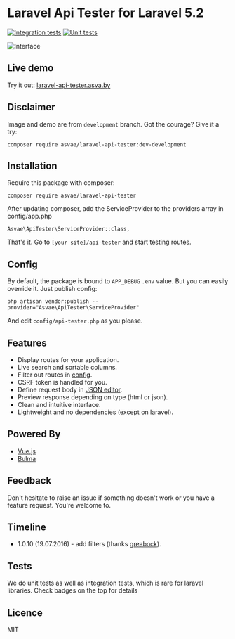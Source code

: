 # Laravel Api Tester for Laravel 5.2

[![Integration tests](https://travis-ci.org/asvae/laravel-spa-boilerplate.svg)](https://travis-ci.org/asvae/laravel-spa-boilerplate)
[![Unit tests](https://travis-ci.org/asvae/laravel-api-tester.svg)](https://travis-ci.org/asvae/laravel-api-tester)

![Interface](http://i.imgur.com/H7fkU3r.png) 

## Live demo
Try it out: [laravel-api-tester.asva.by](http://laravel-api-tester.asva.by/)

## Disclaimer

Image and demo are from `development` branch. Got the courage? Give it a try:
```
composer require asvae/laravel-api-tester:dev-development
```

## Installation

Require this package with composer:

```
composer require asvae/laravel-api-tester
```

After updating composer, add the ServiceProvider to the providers array in config/app.php

```
Asvae\ApiTester\ServiceProvider::class,
```

That's it. Go to `[your site]/api-tester` and start testing routes. 

## Config

By default, the package is bound to `APP_DEBUG` `.env` value. But you can easily override it. Just publish config:

```
php artisan vendor:publish --provider="Asvae\ApiTester\ServiceProvider"
```

And edit `config/api-tester.php` as you please.

## Features
* Display routes for your application.
* Live search and sortable columns.
* Filter out routes in [config](config/api-tester.php).
* CSRF token is handled for you.
* Define request body in [JSON editor](https://github.com/josdejong/jsoneditor).
* Preview response depending on type (html or json).
* Clean and intuitive interface.
* Lightweight and no dependencies (except on laravel).

## Powered By
* [Vue.js](https://vuejs.org/)
* [Bulma](http://bulma.io/)

## Feedback
Don't hesitate to raise an issue if something doesn't work or you have a feature request. You're welcome to.

## Timeline
* 1.0.10 (19.07.2016) - add filters (thanks [greabock](https://github.com/greabock)).

## Tests
We do unit tests as well as integration tests, which is rare for laravel libraries. Check badges on the top for details

## Licence
MIT
